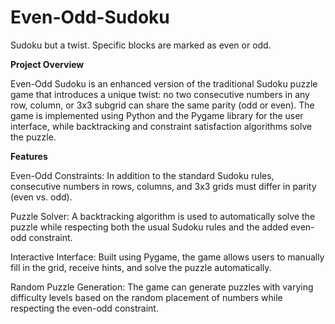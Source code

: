 # Even-Odd-Sudoku
Sudoku but a twist. Specific blocks are marked as even or odd.

**Project Overview**

Even-Odd Sudoku is an enhanced version of the traditional Sudoku puzzle game that introduces a unique twist: no two consecutive numbers in any row, column, or 3x3 subgrid can share the same parity (odd or even). The game is implemented using Python and the Pygame library for the user interface, while backtracking and constraint satisfaction algorithms solve the puzzle.

**Features**

Even-Odd Constraints: In addition to the standard Sudoku rules, consecutive numbers in rows, columns, and 3x3 grids must differ in parity (even vs. odd).

Puzzle Solver: A backtracking algorithm is used to automatically solve the puzzle while respecting both the usual Sudoku rules and the added even-odd constraint.

Interactive Interface: Built using Pygame, the game allows users to manually fill in the grid, receive hints, and solve the puzzle automatically.

Random Puzzle Generation: The game can generate puzzles with varying difficulty levels based on the random placement of numbers while respecting the even-odd constraint.

